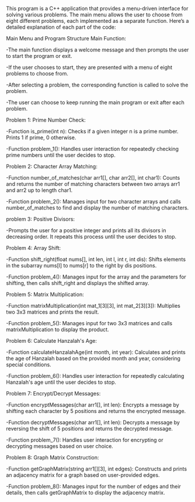 This program is a C++ application that provides a menu-driven interface for solving various problems.
The main menu allows the user to choose from eight different problems, each implemented as a separate function. 
Here’s a detailed explanation of each part of the code:



Main Menu and Program Structure
Main Function:

 -The main function displays a welcome message and then prompts the user to start the program or exit.
 
 -If the user chooses to start, they are presented with a menu of eight problems to choose from.
 
 -After selecting a problem, the corresponding function is called to solve the problem.
 
 -The user can choose to keep running the main program or exit after each problem.


Problem 1: Prime Number Check:

-Function is_prime(int n): Checks if a given integer n is a prime number. Prints 1 if prime, 0 otherwise.
 
 -Function problem_1(): Handles user interaction for repeatedly checking prime numbers until the user decides to stop.



Problem 2: Character Array Matching:

 -Function number_of_matches(char arr1[], char arr2[], int char1): Counts and returns the number of matching characters between two arrays arr1 and arr2 up to length char1.
 
 -Function problem_2(): Manages input for two character arrays and calls number_of_matches to find and display the number of matching characters.



problem 3: Positive Divisors:

 -Prompts the user for a positive integer and prints all its divisors in decreasing order. It repeats this process until the user decides to stop.



Problem 4: Array Shift:

 -Function shift_right(float nums[], int len, int l, int r, int dis): Shifts elements in the subarray nums[l] to nums[r] to the right by dis positions.
 
 -Function problem_4(): Manages input for the array and the parameters for shifting, then calls shift_right and displays the shifted array.



Problem 5: Matrix Multiplication:

 -Function matrixMultiplication(int mat_1[3][3], int mat_2[3][3]): Multiplies two 3x3 matrices and prints the result.
 
 -Function problem_5(): Manages input for two 3x3 matrices and calls matrixMultiplication to display the product.



Problem 6: Calculate Hanzalah's Age:

 -Function calculateHanzalahAge(int month, int year): Calculates and prints the age of Hanzalah based on the provided month and year, considering special conditions.
 
 -Function problem_6(): Handles user interaction for repeatedly calculating Hanzalah's age until the user decides to stop.



Problem 7: Encrypt/Decrypt Messages:

 -Function encryptMessages(char arr1[], int len): Encrypts a message by shifting each character by 5 positions and returns the encrypted message.
 
 -Function decryptMessages(char arr1[], int len): Decrypts a message by reversing the shift of 5 positions and returns the decrypted message.
 
 -Function problem_7(): Handles user interaction for encrypting or decrypting messages based on user choice.



Problem 8: Graph Matrix Construction:

 -Function getGraphMatrix(string arr1[][3], int edges): Constructs and prints an adjacency matrix for a graph based on user-provided edges.
 
 -Function problem_8(): Manages input for the number of edges and their details, then calls getGraphMatrix to display the adjacency matrix.

